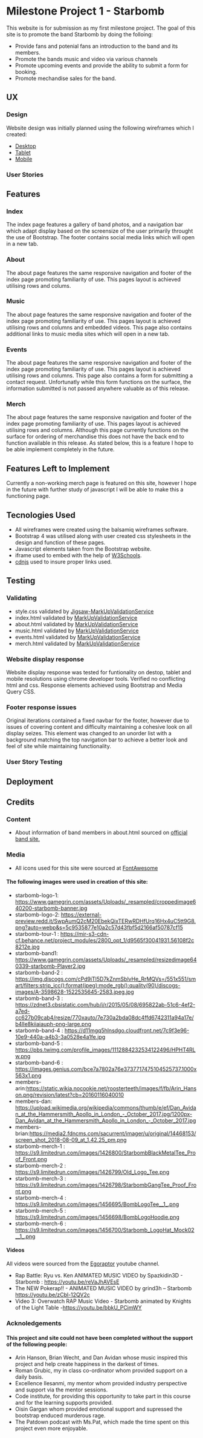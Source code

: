# Milestone Project 1 - Starbomb
This website is for submission as my first milestone project. 
The goal of this site is to promote the band Starbomb by doing the folloing:
* Provide fans and potenial fans an introduction to the band and its members.
* Promote the bands music and video via various channels
* Promote upcoming events and provide the ability to submit a form for booking.
* Promote mechandise sales for the band.

## UX

### Design
Website design was initially planned using the following wireframes which I created:

* [Desktop](assets/wireframes/desktop-wireframes.pdf)
* [Tablet](assets/wireframes/tablet-wireframes.pdf)
* [Mobile](assets/wireframes/mobile-wireframes.pdf)

### User Stories


## Features

### Index
The index page features a gallery of band photos, and a navigation bar which adapt display based on the screensize of the user primarily throught the use of Bootstrap.
The footer contains social media links which will open in a new tab.

### About
The about page features the same responsive navigation and footer of the index page promoting familiarity of use.
This pages layout is achieved utilising rows and colums.

### Music
The about page features the same responsive navigation and footer of the index page promoting familiarity of use.
This pages layout is achieved utilising rows and columns and embedded videos.
This page also contains additional links to music media sites which will open in a new tab.

### Events
The about page features the same responsive navigation and footer of the index page promoting familiarity of use.
This pages layout is achieved utilising rows and columns.
This page also contains a form for submitting a contact request. Unfortunatly while this form functions on the surface, the information submitted is not passed anywhere valuable as of this release.

### Merch
The about page features the same responsive navigation and footer of the index page promoting familiarity of use.
This pages layout is achieved utilising rows and columns. Although this page currently functions on the surface for ordering of merchandise this does not have the back end to function available in this release.
As stated below, this is a feature I hope to be able implement completely in the future.

## Features Left to Implement

Currently a non-working merch page is featured on this site, however I hope in the future with further study of javascript I will be able to make this a functioning page.


## Tecnologies Used
* All wireframes were created using the balsamiq wireframes software.
* Bootstrap 4 was utilised along with user created css stylesheets in the design and function of these pages.
* Javascript elements taken from the Bootstrap website.
* iframe used to embed with the help of [W3Schools](https://www.w3schools.com/html/html_youtube.asp).
* [cdnjs](https://cdnjs.com/) used to insure proper links used.


## Testing

### Validating

* style.css validated by [Jigsaw-MarkUpValidationService](https://jigsaw.w3.org/css-validator/)
* index.html validated by [MarkUpValidationService](https://validator.w3.org/)
* about.html validated by [MarkUpValidationService](https://validator.w3.org/)
* music.html validated by [MarkUpValidationService](https://validator.w3.org/)
* events.html validated by [MarkUpValidationService](https://validator.w3.org/)
* merch.html validated by [MarkUpValidationService](https://validator.w3.org/)

### Website display response 

Website display response was tested for funtionality on destop, tablet and mobile resolutions using chrome developer tools.
Verified no conflicting html and css. Response elements achieved using Bootstrap and Media Query CSS.

### Footer response issues
Original iterations contained a fixed navbar for the footer, however due to issues of covering content and difficulty maintaining a cohesive look on all display seizes. 
This element was changed to an unorder list with a background matching the top navigation bar to achieve a better look and feel of site while maintaining functionality.

### User Story Testing

## Deployment

## Credits

### Content
* About information of band members in about.html sourced on [official band site.](https://starbomb.com/about/)

### Media

* All icons used for this site were sourced at [FontAwesome](https://fontawesome.com/)

#### The following images were used in creation of this site:
* starbomb-logo-1: https://www.gamegrin.com/assets/Uploads/_resampled/croppedimage640200-starbomb-banner.jpg
* starbomb-logo-2: https://external-preview.redd.it/SwpAumQ2cM20EbekQjxTERwRDHfUrq16Hx4uC5tt9G8.png?auto=webp&s=5c9535877e10a2c57d43fbf5d2166af50787cf15
* starbomb-tour-1 : https://mir-s3-cdn-cf.behance.net/project_modules/2800_opt_1/d9565f30041931.56108f2c8212e.jpg
* starbomb-band1: https://www.gamegrin.com/assets/Uploads/_resampled/resizedimage640339-starbomb-Player2.jpg
* starbomb-band-2 : https://img.discogs.com/cPd9iTl5D7kZnmSblvHe_RrMQVs=/551x551/smart/filters:strip_icc():format(jpeg):mode_rgb():quality(90)/discogs-images/A-3598628-1522535645-2583.jpeg.jpg
* starbomb-band-3 : https://zdnet3.cbsistatic.com/hub/i/r/2015/05/08/695822ab-51c6-4ef2-a7ed-cc627b09cab4/resize/770xauto/7e730a2bda08dc4ffd6742311a94a17e/b4lle8kiiaiauph-png-large.png
* starbomb-band-4 : https://d11mgq5hlnsdgo.cloudfront.net/7c9f3e96-10e9-440a-a4b3-3a0528e4a1fe.jpg
* starbomb-band-5 : https://pbs.twimg.com/profile_images/1112884232534122496/HPHT4RLw.png
* starbomb-band-6 : https://images.genius.com/bce7a7802a76e3737717475104525737.1000x563x1.png
* members-arin:https://static.wikia.nocookie.net/roosterteeth/images/f/fb/Arin_Hanson.png/revision/latest?cb=20160116040010
* members-dan: https://upload.wikimedia.org/wikipedia/commons/thumb/e/ef/Dan_Avidan_at_the_Hammersmith_Apollo_in_London_-_October_2017.jpg/1200px-Dan_Avidan_at_the_Hammersmith_Apollo_in_London_-_October_2017.jpg
* members-brian:https://media2.fdncms.com/sacurrent/imager/u/original/14468153/screen_shot_2018-08-09_at_1.42.25_pm.png
* starbomb-merch-1 : https://s9.limitedrun.com/images/1426800/StarbombBlackMetalTee_Proof_Front.png
* starbomb-merch-2 : https://s9.limitedrun.com/images/1426799/Old_Logo_Tee.png
* starbomb-merch-3 : https://s9.limitedrun.com/images/1426798/StarbombGangTee_Proof_Front.png
* starbomb-merch-4 : https://s9.limitedrun.com/images/1456695/BombLogoTee__1_.png
* starbomb-merch-5 : https://s9.limitedrun.com/images/1456698/BombLogoHoodie.png
* starbomb-merch-6 : https://s9.limitedrun.com/images/1456700/Starbomb_LogoHat_Mock02__1_.png

#### Videos
All videos were sourced from the [Egoraptor](https://www.youtube.com/user/egoraptor) youtube channel.

* Rap Battle: Ryu vs. Ken ANIMATED MUSIC VIDEO by Spazkidin3D - Starbomb : https://youtu.be/reVaJhAVEsE
* The NEW Pokerap!! - ANIMATED MUSIC VIDEO by grind3h – Starbomb https://youtu.be/zCbl-12QV2c
* Video 3: Overwatch RAP Music Video - Starbomb animated by Knights of the Light Table -https://youtu.be/bbkU_PCimWY

### Acknoledgements

#### This project and site could not have been completed without the support of the following people:

* Arin Hanson, Brian Wecht, and Dan Avidan whose music inspired this project and help create happiness in the darkest of times.
* Roman Grubic, my in class co-ordinator whom provided support on a daily basis.
* Excellence Ilesanmi, my mentor whom provided industry perspective and support via the mentor sessions.
* Code institute, for providing this opportunity to take part in this course and for the learning supports provided.
* Oisin Gargan whom provided emotional support and supressed the bootstrap enduced murderous rage.
* The Patdown podcast with Ms.Pat, which made the time spent on this project even more enjoyable.

